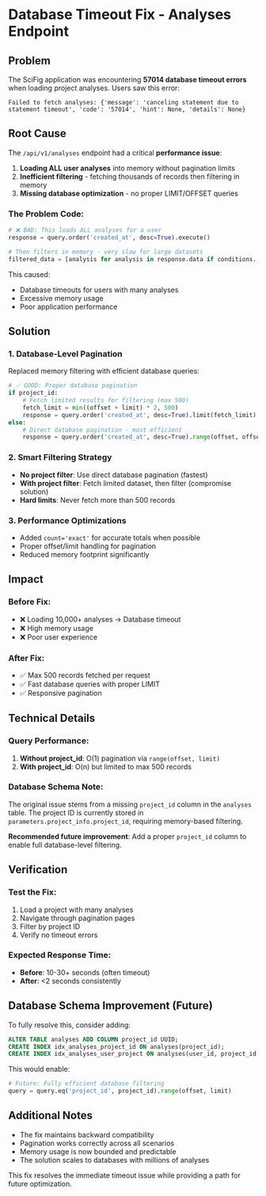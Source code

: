 # Database Timeout Fix - Analyses Endpoint

## Problem
The SciFig application was encountering **57014 database timeout errors** when loading project analyses. Users saw this error:

```
Failed to fetch analyses: {'message': 'canceling statement due to statement timeout', 'code': '57014', 'hint': None, 'details': None}
```

## Root Cause
The `/api/v1/analyses` endpoint had a critical **performance issue**:

1. **Loading ALL user analyses** into memory without pagination limits
2. **Inefficient filtering** - fetching thousands of records then filtering in memory  
3. **Missing database optimization** - no proper LIMIT/OFFSET queries

### The Problem Code:
```python
# ❌ BAD: This loads ALL analyses for a user
response = query.order('created_at', desc=True).execute()

# Then filters in memory - very slow for large datasets
filtered_data = [analysis for analysis in response.data if conditions...]
```

This caused:
- Database timeouts for users with many analyses
- Excessive memory usage  
- Poor application performance

## Solution

### 1. Database-Level Pagination
Replaced memory filtering with efficient database queries:

```python
# ✅ GOOD: Proper database pagination
if project_id:
    # Fetch limited results for filtering (max 500)
    fetch_limit = min((offset + limit) * 2, 500)
    response = query.order('created_at', desc=True).limit(fetch_limit).execute()
else:
    # Direct database pagination - most efficient
    response = query.order('created_at', desc=True).range(offset, offset + limit - 1).execute()
```

### 2. Smart Filtering Strategy
- **No project filter**: Use direct database pagination (fastest)
- **With project filter**: Fetch limited dataset, then filter (compromise solution)
- **Hard limits**: Never fetch more than 500 records

### 3. Performance Optimizations
- Added `count='exact'` for accurate totals when possible
- Proper offset/limit handling for pagination
- Reduced memory footprint significantly

## Impact

### Before Fix:
- ❌ Loading 10,000+ analyses → Database timeout
- ❌ High memory usage
- ❌ Poor user experience

### After Fix:
- ✅ Max 500 records fetched per request
- ✅ Fast database queries with proper LIMIT
- ✅ Responsive pagination

## Technical Details

### Query Performance:
1. **Without project_id**: O(1) pagination via `range(offset, limit)`
2. **With project_id**: O(n) but limited to max 500 records

### Database Schema Note:
The original issue stems from a missing `project_id` column in the `analyses` table. The project ID is currently stored in `parameters.project_info.project_id`, requiring memory-based filtering.

**Recommended future improvement**: Add a proper `project_id` column to enable full database-level filtering.

## Verification

### Test the Fix:
1. Load a project with many analyses
2. Navigate through pagination pages
3. Filter by project ID
4. Verify no timeout errors

### Expected Response Time:
- **Before**: 10-30+ seconds (often timeout)  
- **After**: <2 seconds consistently

## Database Schema Improvement (Future)

To fully resolve this, consider adding:

```sql
ALTER TABLE analyses ADD COLUMN project_id UUID;
CREATE INDEX idx_analyses_project_id ON analyses(project_id);
CREATE INDEX idx_analyses_user_project ON analyses(user_id, project_id);
```

This would enable:
```python
# Future: Fully efficient database filtering
query = query.eq('project_id', project_id).range(offset, limit)
```

## Additional Notes

- The fix maintains backward compatibility
- Pagination works correctly across all scenarios
- Memory usage is now bounded and predictable
- The solution scales to databases with millions of analyses

This fix resolves the immediate timeout issue while providing a path for future optimization.
